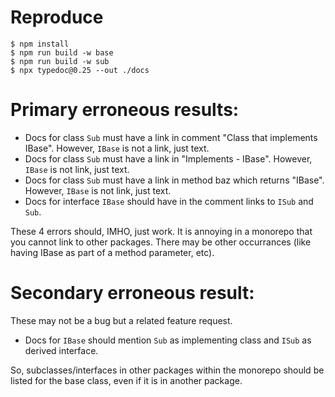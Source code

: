 # Reproduce

```
$ npm install
$ npm run build -w base
$ npm run build -w sub
$ npx typedoc@0.25 --out ./docs
```

# Primary erroneous results:
* Docs for class `Sub` must have a link in comment "Class that implements IBase". However, `IBase` is not a link, just text.
* Docs for class `Sub` must have a link in "Implements - IBase". However, `IBase` is not  link, just text.
* Docs for class `Sub` must have a link in method baz which returns "IBase". However, `IBase` is not  link, just text.
* Docs for interface `IBase` should have in the comment links to `ISub` and `Sub`.

These 4 errors should, IMHO, just work. It is annoying in a monorepo that you cannot link to other packages. There may be other occurrances (like having IBase as part of a method parameter, etc).

# Secondary erroneous result:
These may not be a bug but a related feature request. 

* Docs for `IBase` should mention `Sub` as implementing class and `ISub` as derived interface.

So, subclasses/interfaces in other packages within the monorepo should be listed for the base class, even if it is in another package.

